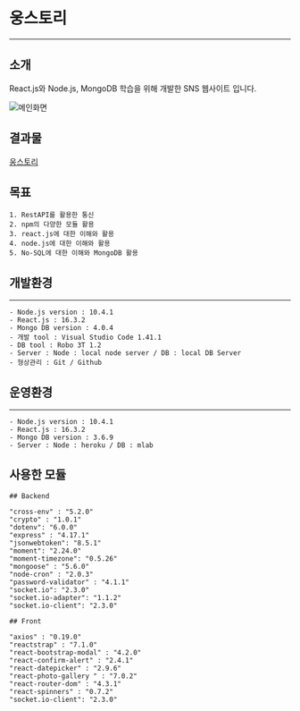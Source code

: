 # 웅스토리
-------------------------------------------------------------------------

## 소개

React.js와 Node.js, MongoDB 학습을 위해 개발한 SNS 웹사이트 입니다.

![메인화면](https://user-images.githubusercontent.com/45528487/73654219-777b5480-46ce-11ea-8811-ce48e1ae5520.PNG)

## 결과물

[웅스토리](https://ungstory.herokuapp.com/ "클릭 시 페이지 이동")

## 목표

```
1. RestAPI를 활용한 통신
2. npm의 다양한 모듈 활용
3. react.js에 대한 이해와 활용
4. node.js에 대한 이해와 활용
5. No-SQL에 대한 이해와 MongoDB 활용
```
## 개발환경
-----------------------------------------------------------------------------
```
- Node.js version : 10.4.1
- React.js : 16.3.2
- Mongo DB version : 4.0.4
- 개발 tool : Visual Studio Code 1.41.1 
- DB tool : Robo 3T 1.2
- Server : Node : local node server / DB : local DB Server
- 형상관리 : Git / Github
```
## 운영환경
-----------------------------------------------------------------------------
```
- Node.js version : 10.4.1
- React.js : 16.3.2
- Mongo DB version : 3.6.9
- Server : Node : heroku / DB : mlab
```
## 사용한 모듈

```
## Backend

"cross-env" : "5.2.0"
"crypto" : "1.0.1"
"dotenv": "6.0.0"
"express" : "4.17.1"
"jsonwebtoken": "8.5.1"
"moment": "2.24.0"
"moment-timezone": "0.5.26"
"mongoose" : "5.6.0"
"node-cron" : "2.0.3"
"password-validator" : "4.1.1"
"socket.io": "2.3.0"
"socket.io-adapter": "1.1.2"
"socket.io-client": "2.3.0"

## Front

"axios" : "0.19.0"
"reactstrap" : "7.1.0"
"react-bootstrap-modal" : "4.2.0"
"react-confirm-alert" : "2.4.1"
"react-datepicker" : "2.9.6"
"react-photo-gallery " : "7.0.2"
"react-router-dom" : "4.3.1"
"react-spinners" : "0.7.2"
"socket.io-client": "2.3.0"
```

